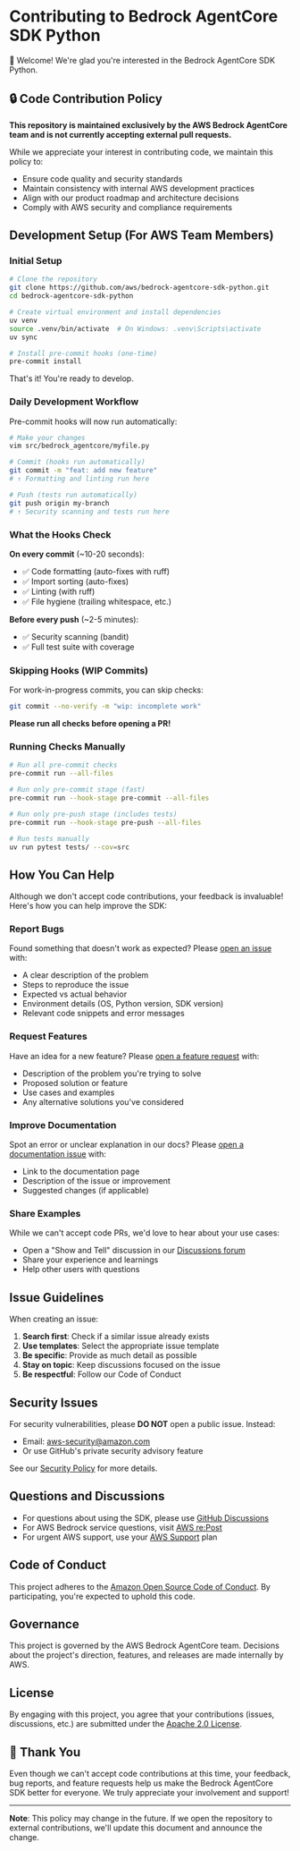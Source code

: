# Contributing to Bedrock AgentCore SDK Python

👋 Welcome! We're glad you're interested in the Bedrock AgentCore SDK Python.

## 🔒 Code Contribution Policy

**This repository is maintained exclusively by the AWS Bedrock AgentCore team and is not currently accepting external pull requests.**

While we appreciate your interest in contributing code, we maintain this policy to:
- Ensure code quality and security standards
- Maintain consistency with internal AWS development practices
- Align with our product roadmap and architecture decisions
- Comply with AWS security and compliance requirements

## Development Setup (For AWS Team Members)

### Initial Setup

```bash
# Clone the repository
git clone https://github.com/aws/bedrock-agentcore-sdk-python.git
cd bedrock-agentcore-sdk-python

# Create virtual environment and install dependencies
uv venv
source .venv/bin/activate  # On Windows: .venv\Scripts\activate
uv sync

# Install pre-commit hooks (one-time)
pre-commit install
```

That's it! You're ready to develop.

### Daily Development Workflow

Pre-commit hooks will now run automatically:

```bash
# Make your changes
vim src/bedrock_agentcore/myfile.py

# Commit (hooks run automatically)
git commit -m "feat: add new feature"
# ↑ Formatting and linting run here

# Push (tests run automatically)
git push origin my-branch
# ↑ Security scanning and tests run here
```

### What the Hooks Check

**On every commit** (~10-20 seconds):
- ✅ Code formatting (auto-fixes with ruff)
- ✅ Import sorting (auto-fixes)
- ✅ Linting (with ruff)
- ✅ File hygiene (trailing whitespace, etc.)

**Before every push** (~2-5 minutes):
- ✅ Security scanning (bandit)
- ✅ Full test suite with coverage

### Skipping Hooks (WIP Commits)

For work-in-progress commits, you can skip checks:

```bash
git commit --no-verify -m "wip: incomplete work"
```

**Please run all checks before opening a PR!**

### Running Checks Manually

```bash
# Run all pre-commit checks
pre-commit run --all-files

# Run only pre-commit stage (fast)
pre-commit run --hook-stage pre-commit --all-files

# Run only pre-push stage (includes tests)
pre-commit run --hook-stage pre-push --all-files

# Run tests manually
uv run pytest tests/ --cov=src
```

## How You Can Help

Although we don't accept code contributions, your feedback is invaluable! Here's how you can help improve the SDK:

### Report Bugs
Found something that doesn't work as expected? Please [open an issue](https://github.com/aws/bedrock-agentcore-sdk-python/issues/new?template=bug_report.md) with:
- A clear description of the problem
- Steps to reproduce the issue
- Expected vs actual behavior
- Environment details (OS, Python version, SDK version)
- Relevant code snippets and error messages

### Request Features
Have an idea for a new feature? Please [open a feature request](https://github.com/aws/bedrock-agentcore-sdk-python/issues/new?template=feature_request.md) with:
- Description of the problem you're trying to solve
- Proposed solution or feature
- Use cases and examples
- Any alternative solutions you've considered

### Improve Documentation
Spot an error or unclear explanation in our docs? Please [open a documentation issue](https://github.com/aws/bedrock-agentcore-sdk-python/issues/new?template=documentation.md) with:
- Link to the documentation page
- Description of the issue or improvement
- Suggested changes (if applicable)

### Share Examples
While we can't accept code PRs, we'd love to hear about your use cases:
- Open a "Show and Tell" discussion in our [Discussions forum](https://github.com/aws/bedrock-agentcore-sdk-python/discussions)
- Share your experience and learnings
- Help other users with questions

## Issue Guidelines

When creating an issue:

1. **Search first**: Check if a similar issue already exists
2. **Use templates**: Select the appropriate issue template
3. **Be specific**: Provide as much detail as possible
4. **Stay on topic**: Keep discussions focused on the issue
5. **Be respectful**: Follow our Code of Conduct

## Security Issues

For security vulnerabilities, please **DO NOT** open a public issue. Instead:
- Email: aws-security@amazon.com
- Or use GitHub's private security advisory feature

See our [Security Policy](SECURITY.md) for more details.

## Questions and Discussions

- For questions about using the SDK, please use [GitHub Discussions](https://github.com/aws/bedrock-agentcore-sdk-python/discussions)
- For AWS Bedrock service questions, visit [AWS re:Post](https://repost.aws/)
- For urgent AWS support, use your [AWS Support](https://aws.amazon.com/support/) plan

## Code of Conduct

This project adheres to the [Amazon Open Source Code of Conduct](https://aws.github.io/code-of-conduct). By participating, you're expected to uphold this code.

## Governance

This project is governed by the AWS Bedrock AgentCore team. Decisions about the project's direction, features, and releases are made internally by AWS.

## License

By engaging with this project, you agree that your contributions (issues, discussions, etc.) are submitted under the [Apache 2.0 License](LICENSE).

## 🙏 Thank You

Even though we can't accept code contributions at this time, your feedback, bug reports, and feature requests help us make the Bedrock AgentCore SDK better for everyone. We truly appreciate your involvement and support!

---

**Note**: This policy may change in the future. If we open the repository to external contributions, we'll update this document and announce the change.
